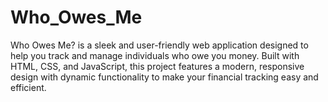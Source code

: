 # Who_Owes_Me
Who Owes Me? is a sleek and user-friendly web application designed to help you track and manage individuals who owe you money. Built with HTML, CSS, and JavaScript, this project features a modern, responsive design with dynamic functionality to make your financial tracking easy and efficient.

